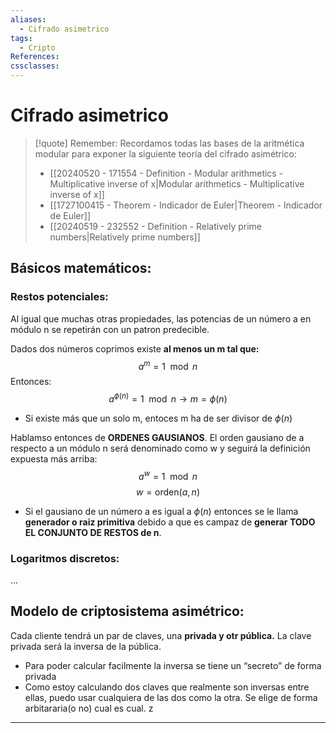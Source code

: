 ```yaml
---
aliases:
  - Cifrado asimetrico
tags:
  - Cripto
References: 
cssclasses:
---
```

# Cifrado asimetrico

> [!quote] Remember: 
> Recordamos todas las bases de la aritmética modular para exponer la siguiente teoría del cifrado asimétrico:
> + [[20240520 - 171554 - Definition - Modular arithmetics - Multiplicative inverse of x|Modular arithmetics - Multiplicative inverse of x]]
> + [[1727100415 - Theorem - Indicador de Euler|Theorem - Indicador de Euler]]
> + [[20240519 - 232552 - Definition - Relatively prime numbers|Relatively prime numbers]]

## Básicos matemáticos: 
### Restos potenciales: 
Al igual que muchas otras propiedades, las potencias de un número a en módulo n se repetirán con un patron predecible.

Dados dos números coprimos existe **al menos un m tal que:**
$$a^m = 1 \mod n$$
Entonces: 
$$a^{\phi(n)} = 1 \mod n \rightarrow m = \phi(n)$$
+ Si existe más que un solo m, entoces m ha de ser divisor de $\phi(n)$

Hablamso entonces de **ORDENES GAUSIANOS**. El orden gausiano de a respecto a un módulo n será denominado como w y seguirá la definición expuesta más arriba:
$$ a^w = 1 \mod n$$
$$w = \text{orden}(a,n)$$

+ Si el gausiano de un número a es igual a $\phi(n)$ entonces se le llama **generador o raiz primitiva** debido a que es campaz de **generar TODO EL CONJUNTO DE RESTOS de n**. 

### Logaritmos discretos:
…

## Modelo de criptosistema asimétrico: 
Cada cliente tendrá un par de claves, una **privada y otr pública.** La clave privada será la inversa de la pública. 
+ Para poder calcular facilmente la inversa se tiene un “secreto” de forma privada
+ Como estoy calculando dos claves que realmente son inversas entre ellas, puedo usar cualquiera de las dos como la otra. Se elige de forma arbitararia(o no) cual es cual. 
z
***
